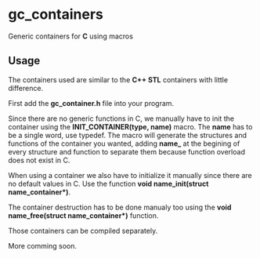 # gc_containers
Generic containers for **C** using macros 

## Usage 
The containers used are similar to the **C++ STL** containers with little 
difference.

First add the **gc_container.h** file into your program.

Since there are no generic functions in C, we manually have to 
init the container using the **INIT_CONTAINER(type, name)** macro.
The **name** has to be a single word, use typedef.
The macro will generate the structures and functions of the
container you wanted, adding **name_** at the begining of 
every structure and function to separate them because function
overload does not exist in C.

When using a container we also have to initialize it manually since
there are no default values in C. Use the function
 __void name_init(struct name_container*)__.

The container destruction has to be done manualy too using the
__void name_free(struct name_container*)__ function.

Those containers can be compiled separately.

More comming soon.
